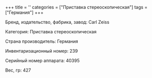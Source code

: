 +++
title = ''
categories = ["Приставка стереоскопическая"]
tags = ["Германия"]
+++

Бренд, издательство, фабрика, завод: Carl Zeiss

Категория: Приставка стереоскопическая

Страна производитель: Германия

Инвентаризационный номер: 239

Серийный номер аппарата: 40395

Вес, гр: 427


